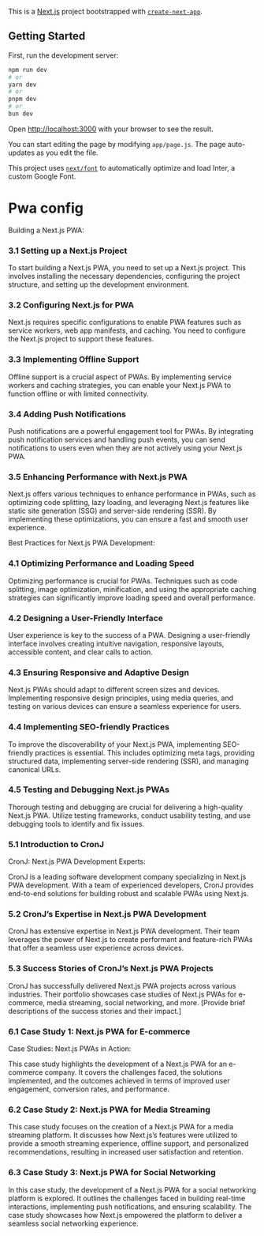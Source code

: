 This is a [Next.js](https://nextjs.org/) project bootstrapped with [`create-next-app`](https://github.com/vercel/next.js/tree/canary/packages/create-next-app).

## Getting Started

First, run the development server:

```bash
npm run dev
# or
yarn dev
# or
pnpm dev
# or
bun dev
```

Open [http://localhost:3000](http://localhost:3000) with your browser to see the result.

You can start editing the page by modifying `app/page.js`. The page auto-updates as you edit the file.

This project uses [`next/font`](https://nextjs.org/docs/basic-features/font-optimization) to automatically optimize and load Inter, a custom Google Font.

# Pwa config

Building a Next.js PWA:
### 3.1 Setting up a Next.js Project

To start building a Next.js PWA, you need to set up a Next.js project. This involves installing the necessary dependencies, configuring the project structure, and setting up the development environment.

### 3.2 Configuring Next.js for PWA

Next.js requires specific configurations to enable PWA features such as service workers, web app manifests, and caching. You need to configure the Next.js project to support these features.

### 3.3 Implementing Offline Support

Offline support is a crucial aspect of PWAs. By implementing service workers and caching strategies, you can enable your Next.js PWA to function offline or with limited connectivity.

### 3.4 Adding Push Notifications

Push notifications are a powerful engagement tool for PWAs. By integrating push notification services and handling push events, you can send notifications to users even when they are not actively using your Next.js PWA.

### 3.5 Enhancing Performance with Next.js PWA

Next.js offers various techniques to enhance performance in PWAs, such as optimizing code splitting, lazy loading, and leveraging Next.js features like static site generation (SSG) and server-side rendering (SSR). By implementing these optimizations, you can ensure a fast and smooth user experience.

Best Practices for Next.js PWA Development:
### 4.1 Optimizing Performance and Loading Speed

Optimizing performance is crucial for PWAs. Techniques such as code splitting, image optimization, minification, and using the appropriate caching strategies can significantly improve loading speed and overall performance.

### 4.2 Designing a User-Friendly Interface

User experience is key to the success of a PWA. Designing a user-friendly interface involves creating intuitive navigation, responsive layouts, accessible content, and clear calls to action.

### 4.3 Ensuring Responsive and Adaptive Design

Next.js PWAs should adapt to different screen sizes and devices. Implementing responsive design principles, using media queries, and testing on various devices can ensure a seamless experience for users.

### 4.4 Implementing SEO-friendly Practices

To improve the discoverability of your Next.js PWA, implementing SEO-friendly practices is essential. This includes optimizing meta tags, providing structured data, implementing server-side rendering (SSR), and managing canonical URLs.

### 4.5 Testing and Debugging Next.js PWAs

Thorough testing and debugging are crucial for delivering a high-quality Next.js PWA. Utilize testing frameworks, conduct usability testing, and use debugging tools to identify and fix issues.

### 5.1 Introduction to CronJ
CronJ: Next.js PWA Development Experts:

CronJ is a leading software development company specializing in Next.js PWA development. With a team of experienced developers, CronJ provides end-to-end solutions for building robust and scalable PWAs using Next.js.

### 5.2 CronJ’s Expertise in Next.js PWA Development

CronJ has extensive expertise in Next.js PWA development. Their team leverages the power of Next.js to create performant and feature-rich PWAs that offer a seamless user experience across devices.

### 5.3 Success Stories of CronJ’s Next.js PWA Projects

CronJ has successfully delivered Next.js PWA projects across various industries. Their portfolio showcases case studies of Next.js PWAs for e-commerce, media streaming, social networking, and more. [Provide brief descriptions of the success stories and their impact.]

### 6.1 Case Study 1: Next.js PWA for E-commerce
Case Studies: Next.js PWAs in Action:

This case study highlights the development of a Next.js PWA for an e-commerce company. It covers the challenges faced, the solutions implemented, and the outcomes achieved in terms of improved user engagement, conversion rates, and performance.

### 6.2 Case Study 2: Next.js PWA for Media Streaming

This case study focuses on the creation of a Next.js PWA for a media streaming platform. It discusses how Next.js’s features were utilized to provide a smooth streaming experience, offline support, and personalized recommendations, resulting in increased user satisfaction and retention.

### 6.3 Case Study 3: Next.js PWA for Social Networking

In this case study, the development of a Next.js PWA for a social networking platform is explored. It outlines the challenges faced in building real-time interactions, implementing push notifications, and ensuring scalability. The case study showcases how Next.js empowered the platform to deliver a seamless social networking experience.